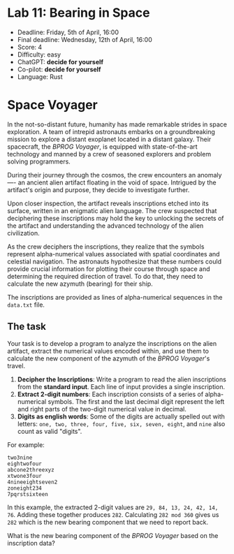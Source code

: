 # Lab 11: Bearing in Space

* Deadline: Friday, 5th of April, 16:00
* Final deadline: Wednesday, 12th of April, 16:00
* Score: 4
* Difficulty: easy
* ChatGPT: **decide for yourself**
* Co-pilot: **decide for yourself**
* Language: Rust




# Space Voyager

In the not-so-distant future, humanity has made remarkable strides in space exploration.
A team of intrepid astronauts embarks on a groundbreaking mission to explore a distant
exoplanet located in a distant galaxy.
Their spacecraft, the *BPROG Voyager*, is equipped with state-of-the-art technology and
manned by a crew of seasoned explorers and problem solving programmers.

During their journey through the cosmos, the crew encounters an anomaly —- 
an ancient alien artifact floating in the void of space.
Intrigued by the artifact's origin and purpose, they decide to investigate further.

Upon closer inspection, the artifact reveals inscriptions etched into its surface, written
in an enigmatic alien language.
The crew suspected that deciphering these inscriptions may hold the key to unlocking
the secrets of the artifact and understanding the advanced technology of the alien civilization.

As the crew deciphers the inscriptions, they realize that the symbols represent
alpha-numerical values associated with spatial coordinates and celestial navigation.
The astronauts hypothesize that these numbers could provide crucial information
for plotting their course through space and determining the required direction of travel.
To do that, they need to calculate the new azymuth (bearing) for their ship.

The inscriptions are provided as lines of alpha-numerical sequences in the `data.txt` file.


## The task

Your task is to develop a program to analyze the inscriptions on the alien artifact,
extract the numerical values encoded within, and use them to calculate the new component of the azymuth of the *BPROG Voyager*'s travel.


1. **Decipher the Inscriptions**: Write a program to read the alien inscriptions from the **standard input**. Each line of input provides a single inscription.
2. **Extract 2-digit numbers**: Each inscription consists of a series of alpha-numerical symbols. The first and the last decimal digit represent the left and right parts of the two-digit numerical value in decimal.
3. **Digits as english words**: Some of the digits are actually spelled out with letters: `one, two, three, four, five, six, seven, eight`, and `nine` also count as valid "digits".

For example:
```
two3nine
eightwofour
abcone2threexyz
xtwone3four
4nineeightseven2
zoneight234
7pqrstsixteen
```

In this example, the extracted 2-digit values are `29, 84, 13, 24, 42, 14, 76`.
Adding these together produces `282`.
Calculating `282 mod 360` gives us `282` which is the new bearing component that we need to report back.

What is the new bearing component of the *BPROG Voyager* based on the inscription data?


